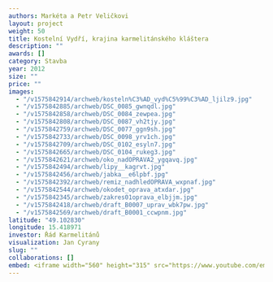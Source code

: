 ```yaml
---
authors: Markéta a Petr Veličkovi
layout: project
weight: 50
title: Kostelní Vydří, krajina karmelitánského kláštera
description: ""
awards: []
category: Stavba
year: 2012
size: ""
price: ""
images:
  - "/v1575842914/archweb/kosteln%C3%AD_vyd%C5%99%C3%AD_ljilz9.jpg"
  - "/v1575842885/archweb/DSC_0085_gwnqdl.jpg"
  - "/v1575842858/archweb/DSC_0084_zewpea.jpg"
  - "/v1575842808/archweb/DSC_0087_vh2tjy.jpg"
  - "/v1575842759/archweb/DSC_0077_ggn9sh.jpg"
  - "/v1575842733/archweb/DSC_0098_yrv1ch.jpg"
  - "/v1575842709/archweb/DSC_0102_esyln7.jpg"
  - "/v1575842665/archweb/DSC_0104_rukeg3.jpg"
  - "/v1575842621/archweb/oko_nadOPRAVA2_ygqavq.jpg"
  - "/v1575842494/archweb/lipy__kagrvt.jpg"
  - "/v1575842456/archweb/jabka__e6lpbf.jpg"
  - "/v1575842392/archweb/remiz_nadhledOPRAVA_wxpnaf.jpg"
  - "/v1575842544/archweb/okodet_oprava_atxdar.jpg"
  - "/v1575842345/archweb/zakres01oprava_elbjjm.jpg"
  - "/v1575842418/archweb/draft_B0007_uprav_wbk7pw.jpg"
  - "/v1575842569/archweb/draft_B0001_ccwpnm.jpg"
latitude: "49.102830"
longitude: 15.418971
investor: Řád Karmelitánů
visualization: Jan Cyrany
slug: ""
collaborations: []
embed: <iframe width="560" height="315" src="https://www.youtube.com/embed/Y0e1rWYp9Hk" frameborder="0" allow="accelerometer; autoplay; encrypted-media; gyroscope; picture-in-picture" allowfullscreen></iframe>
---
```

